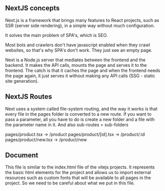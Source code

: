 ## NextJS concepts

Next.js is a framework that brings many features to React projects,
such as SSR (server side rendering), in a simple way without much configuration.

It solves the main problem of SPA's, which is SEO.

Most bots and crawlers don't have javascript enabled when they crawl websites,
so that's why SPA's don't work. They just see an empty page.

Next is a Node.js server that mediates between the frontend and the backend.
It makes the API calls, mounts the page and serves it to the frontend. The catch is
that it caches the page and when the frontend needs the page again,
it just serves it without making any API calls (SSG - static site generation).

## NextJS Routes

Next uses a system called file-system routing, and the way it works is that every
file in the pages folder is converted to a new route. If you want to pass a parameter,
all you have to do is create a new folder and a file with the parameter name in it.
And also sub-routes = sub-folders

pages/product.tsx -> /product
pages/product/[id].tsx -> /product/:id
pages/product/new.tsx -> /product/new

## Document

This file is similar to the index.html file of the vitejs projects. It represents
the basic html elements for the project and allows us to import external resources
such as custom fonts that will be available to all pages in the project. So we need to
be careful about what we put in this file.
